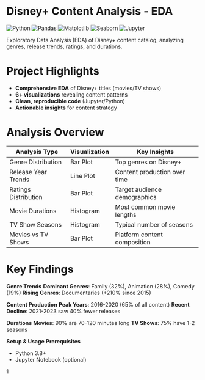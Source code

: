 # Disney+ Content Analysis - EDA

![Python](https://img.shields.io/badge/Python-3.8%2B-blue)
![Pandas](https://img.shields.io/badge/Pandas-1.3%2B-orange)
![Matplotlib](https://img.shields.io/badge/Matplotlib-3.4%2B-blueviolet)
![Seaborn](https://img.shields.io/badge/Seaborn-0.11%2B-yellowgreen)
![Jupyter](https://img.shields.io/badge/Jupyter-Notebook-orange)

Exploratory Data Analysis (EDA) of Disney+ content catalog, analyzing genres, release trends, ratings, and durations.

# **Project Highlights**

- **Comprehensive EDA** of Disney+ titles (movies/TV shows)
- **6+ visualizations** revealing content patterns
- **Clean, reproducible code** (Jupyter/Python)
- **Actionable insights** for content strategy

# Analysis Overview

| Analysis Type              | Visualization | Key Insights                     |
|----------------------------|---------------|----------------------------------|
| Genre Distribution         | Bar Plot      | Top genres on Disney+            |
| Release Year Trends        | Line Plot     | Content production over time     |
| Ratings Distribution       | Bar Plot      | Target audience demographics     |
| Movie Durations            | Histogram     | Most common movie lengths        |
| TV Show Seasons            | Histogram     | Typical number of seasons        |
| Movies vs TV Shows         | Bar Plot      | Platform content composition     |

# Key Findings
  
   **Genre Trends**
 **Dominant Genres**: Family (32%), Animation (28%), Comedy (19%)
 **Rising Genres**: Documentaries (+210% since 2015)

**Content Production**
 **Peak Years**: 2016-2020 (65% of all content)
**Recent Decline**: 2021-2023 saw 40% fewer releases

 **Durations**
 **Movies**: 90% are 70-120 minutes long
**TV Shows**: 75% have 1-2 seasons

**Setup & Usage**
**Prerequisites**
- Python 3.8+
- Jupyter Notebook (optional)




1
